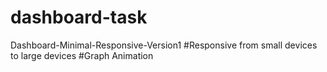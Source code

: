 # dashboard-task
Dashboard-Minimal-Responsive-Version1
#Responsive from small devices to large devices
#Graph Animation
